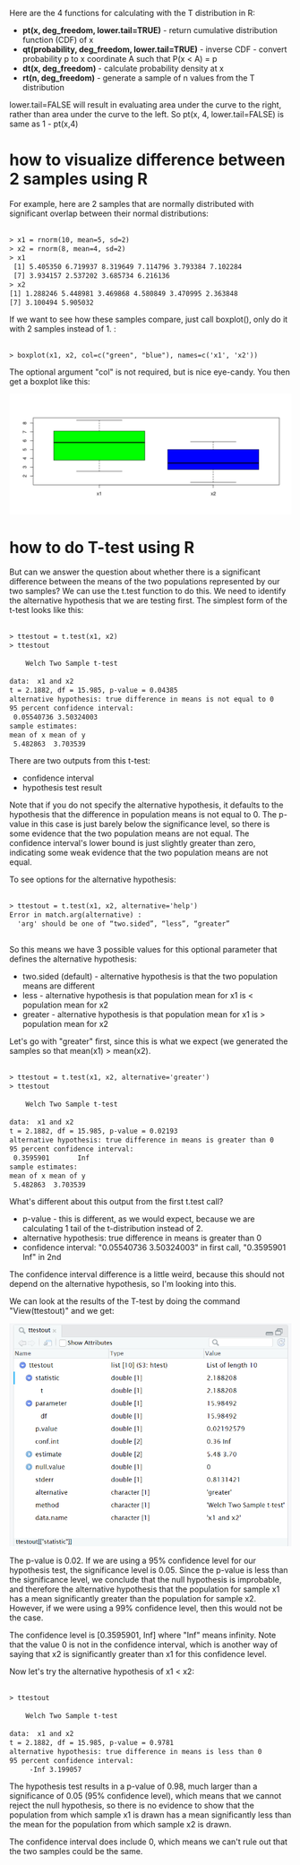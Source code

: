 Here are the 4 functions for calculating with the T distribution in R:

- **pt(x, deg_freedom, lower.tail=TRUE)** - return cumulative distribution function (CDF) of x
- **qt(probability, deg_freedom, lower.tail=TRUE)** - inverse CDF - convert probability p to x coordinate A such that P(x < A) = p
- **dt(x, deg_freedom)** - calculate probability density at x
- **rt(n, deg_freedom)** - generate a sample of n values from the T distribution

lower.tail=FALSE will result in evaluating area under the curve to the right, rather than area under the curve to the left. So pt(x, 4, lower.tail=FALSE) is same as 1 - pt(x,4)

# how to visualize difference between 2 samples using R

For example, here are 2 samples that are normally distributed with significant overlap between their normal distributions:

```

> x1 = rnorm(10, mean=5, sd=2)
> x2 = rnorm(8, mean=4, sd=2)
> x1
 [1] 5.405350 6.719937 8.319649 7.114796 3.793384 7.102284
 [7] 3.934157 2.537202 3.685734 6.216136
> x2
[1] 1.288246 5.448981 3.469868 4.580849 3.470995 2.363848
[7] 3.100494 5.905032

```
If we want to see how these samples compare, just call boxplot(), only do it with 2 samples instead of 1.  :

```

> boxplot(x1, x2, col=c("green", "blue"), names=c('x1', 'x2'))

```
The optional argument "col" is not required, but is nice eye-candy.  You then get a boxplot like this:

![](images/boxplot_2_sample.png)

# how to do T-test using R

But can we answer the question about whether there is a significant difference between the means of the two populations represented by our two samples?  We can use the t.test function to do this.  We need to identify the alternative hypothesis that we are testing first.  The simplest form of the t-test looks like this:

```

> ttestout = t.test(x1, x2)
> ttestout

	Welch Two Sample t-test

data:  x1 and x2
t = 2.1882, df = 15.985, p-value = 0.04385
alternative hypothesis: true difference in means is not equal to 0
95 percent confidence interval:
 0.05540736 3.50324003
sample estimates:
mean of x mean of y 
 5.482863  3.703539 

```

There are two outputs from this t-test:

- confidence interval
- hypothesis test result

Note that if you do not specify the alternative hypothesis, it defaults to the hypothesis that the difference in population means is not equal to 0.  The p-value in this case is just barely below the significance level, so there is some evidence that the two population means are not equal.  The confidence interval's lower bound is just slightly greater than zero, indicating some weak evidence that the two population means are not equal.

To see options for the alternative hypothesis:

```

> ttestout = t.test(x1, x2, alternative='help')
Error in match.arg(alternative) : 
  'arg' should be one of “two.sided”, “less”, “greater”
  
```

So this means we have 3 possible values for this optional parameter that defines the alternative hypothesis:

- two.sided (default) - alternative hypothesis is that the two population means are different
- less - alternative hypothesis is that population mean for x1 is < population mean for x2
- greater - alternative hypothesis is that population mean for x1 is > population mean for x2

Let's go with "greater" first, since this is what we expect (we generated the samples so that mean(x1) > mean(x2).  

```

> ttestout = t.test(x1, x2, alternative='greater')
> ttestout

	Welch Two Sample t-test

data:  x1 and x2
t = 2.1882, df = 15.985, p-value = 0.02193
alternative hypothesis: true difference in means is greater than 0
95 percent confidence interval:
 0.3595901       Inf
sample estimates:
mean of x mean of y 
 5.482863  3.703539 

```
What's different about this output from the first t.test call?

- p-value - this is different, as we would expect, because we are calculating 1 tail of the t-distribution instead of 2.
- alternative hypothesis: true difference in means is greater than 0
- confidence interval: "0.05540736 3.50324003" in first call, "0.3595901 Inf" in 2nd

The confidence interval difference is a little weird, because this should not depend on the alternative hypothesis, so I'm looking into this.

We can look at the results of the T-test by doing the command "View(ttestout)" and we get:

![](images/ttest_output_View.png)

The p-value is 0.02.  If we are using a 95% confidence level for our hypothesis test, the significance level is 0.05.  Since the p-value is less than the significance level, we conclude that the null hypothesis is improbable, and therefore the alternative hypothesis that the population for sample x1 has a mean significantly greater than the population for sample x2.  However, if we were using a 99% confidence level, then this would not be the case.

The confidence level is [0.3595901, Inf] where "Inf" means infinity.   Note that the value 0 is not in the confidence interval, which is another way of saying that x2 is significantly greater than x1 for this confidence level.

Now let's try the alternative hypothesis of x1 < x2:

```

> ttestout

	Welch Two Sample t-test

data:  x1 and x2
t = 2.1882, df = 15.985, p-value = 0.9781
alternative hypothesis: true difference in means is less than 0
95 percent confidence interval:
     -Inf 3.199057

```
The hypothesis test results in a p-value of 0.98, much larger than a significance of 0.05 (95% confidence level), which means that we cannot reject the null hypothesis, so there is no evidence to show that the population from which sample x1 is drawn has a mean significantly less than the mean for the population from which sample x2 is drawn.

The confidence interval does include 0, which means we can't rule out that the two samples could be the same.   

